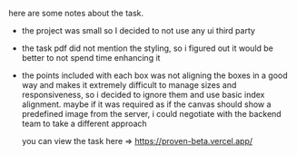 here are some notes about the task. 

- the project was small so I decided to not use any ui third party

- the task pdf did not mention the styling, so i figured out it would be better to not spend time enhancing it

- the points included with each box was not aligning the boxes in a good way and makes it extremely difficult to manage sizes and responsiveness, so i decided to ignore them and use basic index alignment.
  maybe if it was required as if the canvas should show a predefined image from the server, i could negotiate with the backend team to take a different approach

  you can view the task here => https://proven-beta.vercel.app/
